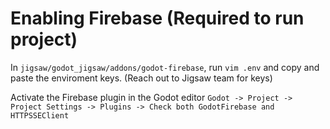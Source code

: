 # Enabling Firebase (Required to run project)

In `jigsaw/godot_jigsaw/addons/godot-firebase`, run `vim .env` and copy and paste the enviroment keys. (Reach out to Jigsaw team for keys)

Activate the Firebase plugin in the Godot editor 
`Godot -> Project -> Project Settings -> Plugins -> Check both GodotFirebase and HTTPSSEClient`
